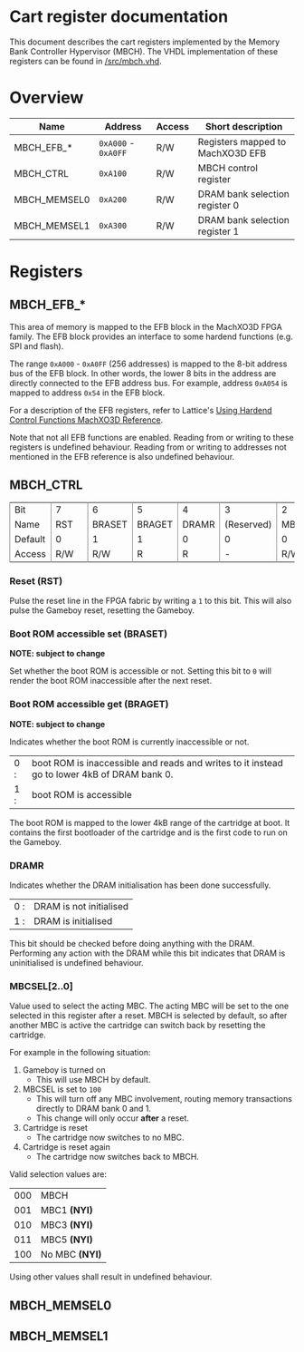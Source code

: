 # Cart register documentation

This document describes the cart registers implemented by the Memory
Bank Controller Hypervisor (MBCH).
The VHDL implementation of these registers can be found in
[/src/mbch.vhd](/src/mbch.vhd).

# Overview

| Name | Address | Access | Short description |
| ---- | ---- | ---- | ---- |
| MBCH_EFB_* | `0xA000` - `0xA0FF` | R/W | Registers mapped to MachXO3D EFB |
| MBCH_CTRL | `0xA100` | R/W | MBCH control register |
| MBCH_MEMSEL0 | `0xA200` | R/W | DRAM bank selection register 0 |
| MBCH_MEMSEL1 | `0xA300` | R/W | DRAM bank selection register 1 |

# Registers

## MBCH_EFB_*

This area of memory is mapped to the EFB block in the MachXO3D FPGA family.
The EFB block provides an interface to some hardend functions (e.g. SPI and flash).

The range `0xA000` - `0xA0FF` (256 addresses) is mapped to the 8-bit address bus
of the EFB block.
In other words, the lower 8 bits in the address are directly connected to the
EFB address bus.
For example, address `0xA054` is mapped to address `0x54` in the EFB block.

For a description of the EFB registers, refer to Lattice's
[Using Hardend Control Functions MachXO3D Reference](/doc\FPGA-TN-02119-1-3-Using-Hardened-Control-Functions-MachXO3D-Reference.pdf).

Note that not all EFB functions are enabled.
Reading from or writing to these registers is undefined behaviour.
Reading from or writing to addresses not mentioned in the EFB reference is
also undefined behaviour.

## MBCH_CTRL

<table class="table-register-description">
    <tr>
        <td>Bit</td>
        <td>7</td>
        <td>6</td>
        <td>5</td>
        <td>4</td>
        <td>3</td>
        <td>2</td>
        <td>1</td>
        <td>0</td>
    </tr>
    <tr>
        <td>Name</td>
        <td>RST</td>
        <td>BRASET</td>
        <td>BRAGET</td>
        <td>DRAMR</td>
        <td>(Reserved)</td>
        <td colspan="3">MBCSEL[2..0]</td>
    </tr>
    <tr>
        <td>Default</td>
        <td>0</td>
        <td>1</td>
        <td>1</td>
        <td>0</td>
        <td>0</td>
        <td>0</td>
        <td>0</td>
        <td>0</td>
    </tr>
    <tr>
        <td>Access</td>
        <td>R/W</td>
        <td>R/W</td>
        <td>R</td>
        <td>R</td>
        <td>-</td>
        <td>R/W</td>
        <td>R/W</td>
        <td>R/W</td>
    </tr>
</table>

### Reset (RST)

Pulse the reset line in the FPGA fabric by writing a `1` to this bit.
This will also pulse the Gameboy reset, resetting the Gameboy.

### Boot ROM accessible set (BRASET)

**NOTE: subject to change**

Set whether the boot ROM is accessible or not.
Setting this bit to `0` will render the boot ROM inaccessible after the next reset.

### Boot ROM accessible get (BRAGET)

**NOTE: subject to change**

Indicates whether the boot ROM is currently inaccessible or not.

|||
| ---- | ---- |
| 0 : | boot ROM is inaccessible and reads and writes to it instead go to lower 4kB of DRAM bank 0. |
| 1 : | boot ROM is accessible |

The boot ROM is mapped to the lower 4kB range of the cartridge at boot.
It contains the first bootloader of the cartridge and is the first code to run on 
the Gameboy.

### DRAMR

Indicates whether the DRAM initialisation has been done successfully.

|||
| ---- | ---- |
| 0 : | DRAM is not initialised |
| 1 : | DRAM is initialised |

This bit should be checked before doing anything with the DRAM.
Performing any action with the DRAM while this bit indicates that DRAM is 
uninitialised is undefined behaviour.

### MBCSEL[2..0]

Value used to select the acting MBC.
The acting MBC will be set to the one selected in this register after a reset.
MBCH is selected by default, so after another MBC is active the cartridge
can switch back by resetting the cartridge.

For example in the following situation:  
1. Gameboy is turned on
    - This will use MBCH by default.
2. MBCSEL is set to `100`
    - This will turn off any MBC involvement, routing memory transactions
    directly to DRAM bank 0 and 1.
    - This change will only occur **after** a reset.
3. Cartridge is reset
    - The cartridge now switches to no MBC.
4. Cartridge is reset again
    - The cartridge now switches back to MBCH.

Valid selection values are:

|||
| ---- | ---- |
| 000 | MBCH |
| 001 | MBC1 **(NYI)** |
| 010 | MBC3 **(NYI)** |
| 011 | MBC5 **(NYI)** |
| 100 | No MBC **(NYI)** |

Using other values shall result in undefined behaviour.

## MBCH_MEMSEL0

## MBCH_MEMSEL1

<style>
.table-register-description tr td {
    min-width: 3rem;
    border-left: 1px solid grey;
    border-right: 1px solid grey;
}
</style>